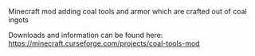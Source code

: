 Minecraft mod adding coal tools and armor which are crafted out of coal ingots

Downloads and information can be found here: https://minecraft.curseforge.com/projects/coal-tools-mod

